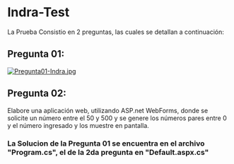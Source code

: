 # Indra-Test
La Prueba Consistio en 2 preguntas, las cuales se detallan a continuación:

## Pregunta 01: 
[![Pregunta01-Indra.jpg](https://i.postimg.cc/NjmJVqd3/Pregunta01-Indra.jpg)](https://postimg.cc/686f2SJc)

## Pregunta 02:

Elabore una aplicación web, utilizando ASP.net WebForms, donde se solicite un número entre
el 50 y 500 y se genere los números pares entre 0 y el número ingresado y los muestre en
pantalla.

### La Solucion de la Pregunta 01 se encuentra en el archivo "Program.cs", el de la 2da pregunta en  "Default.aspx.cs"
